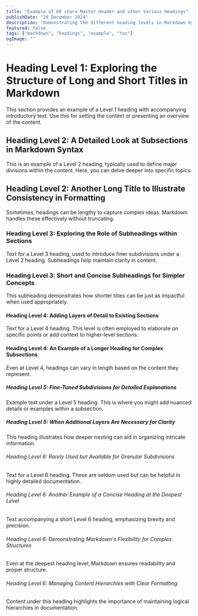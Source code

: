 ```yaml
---
title: "Example of 60 chars Master Header and other Various Headings"
publishDate: "28 December 2024"
description: "Demonstrating the different heading levels in Markdown by showcasing various sizes and styles of headings, including short and long examples, while also illustrating rendering and the functionality of a table of contents"
featured: false
tags: ["markdown", "headings", "example", "toc"]
ogImage: ""
---
```


# Heading Level 1: Exploring the Structure of Long and Short Titles in Markdown

This section provides an example of a Level 1 heading with accompanying introductory text. Use this for setting the context or presenting an overview of the content.

## Heading Level 2: A Detailed Look at Subsections in Markdown Syntax

This is an example of a Level 2 heading, typically used to define major divisions within the content. Here, you can delve deeper into specific topics.

## Heading Level 2: Another Long Title to Illustrate Consistency in Formatting

Sometimes, headings can be lengthy to capture complex ideas. Markdown handles these effectively without truncating.

### Heading Level 3: Exploring the Role of Subheadings within Sections

Text for a Level 3 heading, used to introduce finer subdivisions under a Level 2 heading. Subheadings help maintain clarity in content.

### Heading Level 3: Short and Concise Subheadings for Simpler Concepts

This subheading demonstrates how shorter titles can be just as impactful when used appropriately.

#### Heading Level 4: Adding Layers of Detail to Existing Sections

Text for a Level 4 heading. This level is often employed to elaborate on specific points or add context to higher-level sections.

#### Heading Level 4: An Example of a Longer Heading for Complex Subsections

Even at Level 4, headings can vary in length based on the content they represent.

##### Heading Level 5: Fine-Tuned Subdivisions for Detailed Explanations

Example text under a Level 5 heading. This is where you might add nuanced details or examples within a subsection.

##### Heading Level 5: When Additional Layers Are Necessary for Clarity

This heading illustrates how deeper nesting can aid in organizing intricate information.

###### Heading Level 6: Rarely Used but Available for Granular Subdivisions

Text for a Level 6 heading. These are seldom used but can be helpful in highly detailed documentation.

###### Heading Level 6: Another Example of a Concise Heading at the Deepest Level

Text accompanying a short Level 6 heading, emphasizing brevity and precision.

###### Heading Level 6: Demonstrating Markdown's Flexibility for Complex Structures

Even at the deepest heading level, Markdown ensures readability and proper structure.

###### Heading Level 6: Managing Content Hierarchies with Clear Formatting

Content under this heading highlights the importance of maintaining logical hierarchies in documentation.